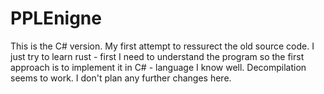 # PPLEnigne
This is the C# version. My first attempt to ressurect the old source code.
I just try to learn rust - first I need to understand the program so the first approach is to implement it in C# - language I know well.
Decompilation seems to work. I don't plan any further changes here.

